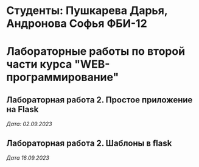 # Студенты: Пушкарева Дарья, Андронова Софья ФБИ-12

# Лабораторные работы по второй части курса "WEB-программирование"

## Лабораторная работа 2. Простое приложение на Flask

*Дата: 02.09.2023*

## Лабораторная работа 2. Шаблоны в flask

*Дата 16.09.2023*